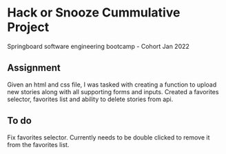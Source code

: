 # Hack or Snooze Cummulative Project
Springboard software engineering bootcamp - Cohort Jan 2022

## Assignment
Given an html and css file, I was tasked with creating a function to upload new stories along with all supporting forms and inputs. Created a favorites selector, favorites list and ability to delete stories from api.

## To do
Fix favorites selector. Currently needs to be double clicked to remove it from the favorites list.
